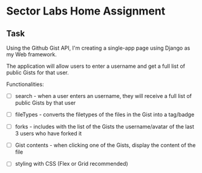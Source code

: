 # Sector Labs Home Assignment

## Task

Using the Github Gist API, I'm creating a single-app page using Django as my Web framework. 

The application will allow users to enter a username and get a full list of public Gists for that user.

Functionalities:
- [ ] search - when a user enters an username, they will receive a full list of public Gists by that user

- [ ] fileTypes - converts the filetypes of the files in the Gist into a tag/badge

- [ ] forks - includes with the list of the Gists the username/avatar of the last 3 users who have forked it

- [ ] Gist contents - when clicking one of the Gists, display the content of the file

- [ ] styling with CSS (Flex or Grid recommended)
